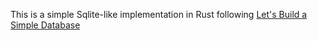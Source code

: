 This is a simple Sqlite-like implementation in Rust following [Let's Build a Simple Database](https://cstack.github.io/db_tutorial/)